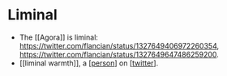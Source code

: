 # Liminal

- The [[Agora]] is liminal: https://twitter.com/flancian/status/1327649406972260354, https://twitter.com/flancian/status/1327649647486259200.
- [[liminal warmth]], a [[person]] on [[twitter]].

[//begin]: # "Autogenerated link references for markdown compatibility"
[person]: person "Person"
[twitter]: twitter "Twitter"
[//end]: # "Autogenerated link references"
